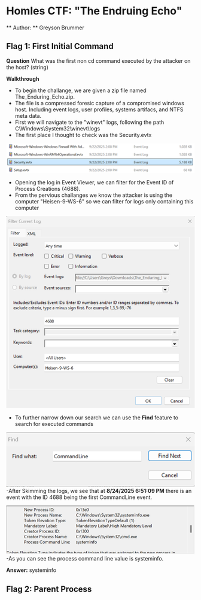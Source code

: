 # Homles CTF: "The Endruing Echo"

** Author: ** Greyson Brummer

## Flag 1: First Initial Command

**Question** What was the first non cd command executed by the attacker on the host? (string)

**Walkthrough**
- To begin the challange, we are given a zip file named The_Enduring_Echo.zip.
- The file is a compressed foresic capture of a compromised windows host. Including event logs, user profiles, systems artifacs, and NTFS meta data.
- First we will navigate to the "winevt" logs, following the path C\Windows\System32\winevt\logs
- The first place I thought to check was the Security.evtx 

![security log](echo_images/Task1-1.png)
- Opening the log in Event Viewer, we can filter for the Event ID of Process Creations (4688).
- From the pervious challanges we know the attacker is using the computer "Heisen-9-WS-6" so we can filter for logs only containing this computer

![First filter](echo_images/Task1-2.png)
- To further narrow down our search we can use the __Find__ feature to search for executed commands

![Second filter](echo_images/Task1-3.png)
-After Skimming the logs, we see that at **8/24/2025 6:51:09 PM** there is an event with the ID 4688 being the first CommandLine event.

![first command log](echo_images/Task1-4.png)
-As you can see the process command line value is systeminfo.

**Answer:** systeminfo

## Flag 2: Parent Process




